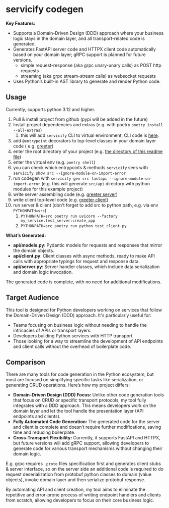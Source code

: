 # servicify codegen

**Key Features:**

* Supports a Domain-Driven Design (DDD) approach where your business logic stays in the domain layer, and all
  transport-related code is generated.
* Generates FastAPI server code and HTTPX client code automatically based on your domain layer; gRPC support is planned
  for future versions.
    * simple request-response (aka grpc unary-unary calls) as POST http requests
    * streaming (aka grpc stream-stream calls) as websocket requests
* Uses Python’s built-in AST library to generate and render Python code.

## Usage

Currently, supports python 3.12 and higher.

1) Pull & install project from github (pypi will be added in the future)
2) Install project dependencies and extras (e.g. with poetry `poetry install --all-extras`)
    1) this will add `servicify` CLI to virtual environment, CLI code
       is [here](../../../src/pyprotostuben/codegen/servicify/cli.py).
3) add `@entrypoint` decorators to top-level classes in your domain layer code (
   e.g. [greeter](src/my_service/core/greeter/greeter.py))
4) enter the root directory of your project (e.g. [the directory of this readme file](./))
5) enter the virtual env (e.g. `poetry shell`)
6) you can check which entrypoints & methods `servicify` sees with `servicify show src --ignore-module-on-import-error`
6) run codegen with `servicify gen src fastapi --ignore-module-on-import-error` (e.g. this will generate `src/api` directory
   with python modules for this example project)
7) write server assembling code (e.g. [greeter server](src/my_service/test_server.py))
8) write client top-level code (e.g. [greeter client](test_client.py))
9) run server & client (don't forget to add src to python path, e.g. via env `PYTHONPATH=src`)
    1) `PYTHONPATH=src poetry run uvicorn --factory my_service.test_server:create_app`
    2) `PYTHONPATH=src poetry run python test_client.py`

**What’s Generated:**

* **api/models.py**: Pydantic models for requests and responses that mirror the domain objects.
* **api/client.py**: Client classes with async methods, ready to make API calls with appropriate typings for request and
  response data.
* **api/server.py**: Server handler classes, which include data serialization and domain logic invocation.

The generated code is complete, with no need for additional modifications.

## Target Audience

This tool is designed for Python developers working on services that follow the Domain-Driven Design (DDD) approach.
It's particularly useful for:

* Teams focusing on business logic without needing to handle the intricacies of APIs or transport layers.
* Developers building Python services with HTTP transport.
* Those looking for a way to streamline the development of API endpoints and client calls without the overhead of
  boilerplate code.

## Comparison

There are many tools for code generation in the Python ecosystem, but most are focused on simplifying specific tasks
like serialization, or generating CRUD operations. Here’s how my project differs:

* **Domain-Driven Design (DDD) Focus:** Unlike other code generation tools that focus on CRUD or specific transport
  protocols, my tool fully integrates with a DDD approach. This means developers work on the domain layer and let the
  tool handle the presentation layer (API endpoints and clients).
* **Fully Automated Code Generation:** The generated code for the server and client is complete and doesn’t require
  further modifications, saving time and reducing boilerplate.
* **Cross-Transport Flexibility:** Currently, it supports FastAPI and HTTPX, but future versions will add gRPC support,
  allowing developers to generate code for various transport mechanisms without changing their domain logic.

E.g. grpc requires `.proto` files specification first and generates client stubs & server interface, so on the server
side an additional code is required to do request deserialization from protobuf python classes to domain (value
objects), invoke domain layer and then serialize protobuf response.

By automating API and client creation, my tool aims to eliminate the repetitive and error-prone process of writing
endpoint handlers and clients from scratch, allowing developers to focus on their core business logic.

